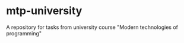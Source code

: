 # mtp-university
A repository for tasks from university course "Modern technologies of programming"
